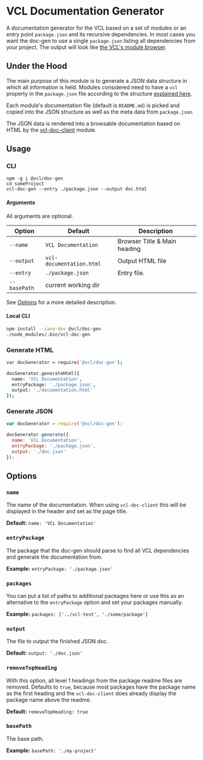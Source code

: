 # VCL Documentation Generator

A documentation generator for the VCL based on a set of modules or an entry
point `package.json` and its recursive dependencies.
In most cases you want the doc-gen to use a single `package.json`
listing all dependencies from your project.
The output will look like [the VCL's module browser](https://vcl.github.com/).

## Under the Hood

The main purpose of this module is to generate a JSON data structure
in which all information is held.
Modules considered need to have a `vcl` property in the `package.json` file
according to the structure
[explained here](https://github.com/vcl/vcl/doc/blob/master/DEVELOPMENT.md#packagejson).

Each module's documentation file (default is `README.md`) is picked and
copied into the JSON structure as well as the meta data from `package.json`.

The JSON data is rendered into a browsable documentation based on HTML by
the [vcl-doc-client](https://github.com/vcl/vcl/tools/doc-client)
module.

## Usage

### CLI

```Shell
npm -g i @vcl/doc-gen
cd someProject
vcl-doc-gen --entry ./package.json --output doc.html
```

#### Arguments

All arguments are optional.

Option      | Default                 | Description
 ---        | ---                     | ---
`--name`    | `VCL Documentation`     | Browser Title & Main heading
`--output`  | `vcl-documentation.html`| Output HTML file
`--entry`   | `./package.json`        | Entry file.
`--basePath`| current working dir     |

See [Options](https://github.com/vcl/vcl/tools/doc-gen#options) for a more detailed description.

#### Local CLI

```sh
npm install --save-dev @vcl/doc-gen
./node_modules/.bin/vcl-doc-gen
```

### Generate HTML

```sh
var docGenerator = require('@vcl/doc-gen');

docGenerator.generateHtml({
  name: 'VCL Documentation',
  entryPackage: './package.json',
  output: './documentation.html'
});
```

### Generate JSON

```js
var docGenerator = require('@vcl/doc-gen');

docGenerator.generate({
  name: 'VCL Documentation',
  entryPackage: './package.json',
  output: './doc.json'
});
```

## Options

### `name`

The name of the documentation. When using `vcl-doc-client` this will be
displayed in the header and set as the page title.

**Default:** `name: 'VCL Documentation'`

### `entryPackage`

The package that the doc-gen should parse to find all VCL dependencies and
generate the documentation from.

**Example:** `entryPackage: './package.json'`

### `packages`

You can put a list of paths to additional packages here or use this as an
alternative to the `entryPackage` option and set your packages manually.

**Example:** `packages: ['../vcl-test', './some/package']`

### `output`

The file to output the finished JSON doc.

**Default:** `output: './doc.json'`

### `removeTopHeading`

With this option, all level 1 headings from the package readme files are removed.
Defaults to `true`, because most packages have the package name as the first
heading and the `vcl-doc-client` does already display the package name
above the readme.

**Default:** `removeTopHeading: true`

### `basePath`

The base path.

**Example:** `basePath: './my-project'`
